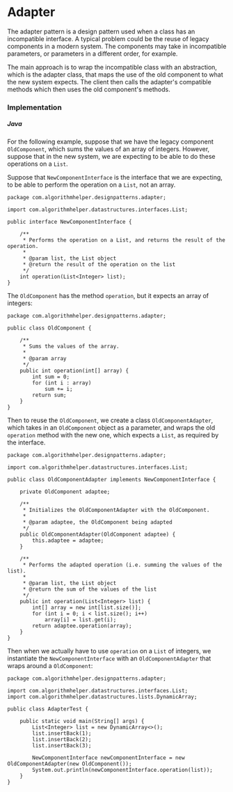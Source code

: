 # Adapter

The adapter pattern is a design pattern used when a class has an incompatible interface. 
A typical problem could be the reuse of legacy components in a modern system. The components may 
take in incompatible parameters, or parameters in a different order, for example. 

The main approach is to wrap the incompatible class with an abstraction, which is the adapter class, 
that maps the use of the old component to what the new system expects. The client then calls the 
adapter's compatible methods which then uses the old component's methods. 

### Implementation

##### Java

For the following example, suppose that we have the legacy component `OldComponent`, which sums the 
values of an array of integers. However, suppose that in the new system, we are expecting to be
able to do these operations on a `List`.

Suppose that `NewComponentInterface` is the interface that we are expecting, to be able to perform
the operation on a `List`, not an array.

```
package com.algorithmhelper.designpatterns.adapter;

import com.algorithmhelper.datastructures.interfaces.List;

public interface NewComponentInterface {

    /**
     * Performs the operation on a List, and returns the result of the operation.
     *
     * @param list, the List object
     * @return the result of the operation on the list
     */
    int operation(List<Integer> list);
}
```

The `OldComponent` has the method `operation`, but it expects an array of integers:

```
package com.algorithmhelper.designpatterns.adapter;

public class OldComponent {

    /**
     * Sums the values of the array.
     *
     * @param array
     */
    public int operation(int[] array) {
        int sum = 0;
        for (int i : array)
            sum += i;
        return sum;
    }
}
```

Then to reuse the `OldComponent`, we create a class `OldComponentAdapter`, which takes in an 
`OldComponent` object as a parameter, and wraps the old `operation` method with the new one, which
expects a `List`, as required by the interface.

```
package com.algorithmhelper.designpatterns.adapter;

import com.algorithmhelper.datastructures.interfaces.List;

public class OldComponentAdapter implements NewComponentInterface {

    private OldComponent adaptee;

    /**
     * Initializes the OldComponentAdapter with the OldComponent.
     *
     * @param adaptee, the OldComponent being adapted
     */
    public OldComponentAdapter(OldComponent adaptee) {
        this.adaptee = adaptee;
    }

    /**
     * Performs the adapted operation (i.e. summing the values of the list).
     *
     * @param list, the List object
     * @return the sum of the values of the list
     */
    public int operation(List<Integer> list) {
        int[] array = new int[list.size()];
        for (int i = 0; i < list.size(); i++)
            array[i] = list.get(i);
        return adaptee.operation(array);
    }
}
```

Then when we actually have to use `operation` on a `List` of integers, we instantiate the 
`NewComponentInterface` with an `OldComponentAdapter` that wraps around a `OldComponent`:

```
package com.algorithmhelper.designpatterns.adapter;

import com.algorithmhelper.datastructures.interfaces.List;
import com.algorithmhelper.datastructures.lists.DynamicArray;

public class AdapterTest {

    public static void main(String[] args) {
        List<Integer> list = new DynamicArray<>();
        list.insertBack(1);
        list.insertBack(2);
        list.insertBack(3);

        NewComponentInterface newComponentInterface = new OldComponentAdapter(new OldComponent());
        System.out.println(newComponentInterface.operation(list));
    }
}
```
